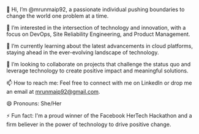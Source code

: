 👋 Hi, I’m @mrunmaip92, a passionate individual pushing boundaries to change the world one problem at a time.

👀 I’m interested in the intersection of technology and innovation, with a focus on DevOps, Site Reliability Engineering, and Product Management.

🌱 I’m currently learning about the latest advancements in cloud platforms, staying ahead in the ever-evolving landscape of technology.

💞️ I’m looking to collaborate on projects that challenge the status quo and leverage technology to create positive impact and meaningful solutions.

📫 How to reach me: Feel free to connect with me on LinkedIn or drop me an email at mrunmaip92@gmail.com.

😄 Pronouns: She/Her

⚡ Fun fact: I'm a proud winner of the Facebook HerTech Hackathon and a firm believer in the power of technology to drive positive change.

<!---
mrunmaip92/mrunmaip92 is a ✨ special ✨ repository because its `README.md` (this file) appears on your GitHub profile.
You can click the Preview link to take a look at your changes.
--->

